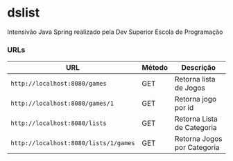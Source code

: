 # dslist
Intensivão Java Spring realizado pela Dev Superior Escola de Programação


 ### URLs

|  URL |  Método | Descrição |
|----------|--------------|--------------|
|`http://localhost:8080/games`                                                 | GET | Retorna lista de Jogos |
|`http://localhost:8080/games/1`                                               | GET | Retorna jogo por id |
|`http://localhost:8080/lists`                                                 | GET | Retorna Lista de Categoria |
|`http://localhost:8080/lists/1/games`                                         | GET | Retorna Jogos por Categoria |

